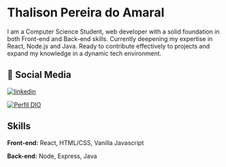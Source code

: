 
# Thalison Pereira do Amaral
I am a Computer Science Student, web developer with a solid foundation in both Front-end and Back-end skills. Currently deepening my expertise in React, Node.js and Java. Ready to contribute effectively to projects and expand my knowledge in a dynamic tech environment. 



## 🔗 Social Media

[![linkedin](https://img.shields.io/badge/linkedin-0A66C2?style=for-the-badge&logo=linkedin&logoColor=white)](https://www.linkedin.com/in/thalison-amaral/)

[![Perfil DIO](https://img.shields.io/badge/-Meu%20Perfil%20na%20DIO-000?style=for-the-badge)](https://web.dio.me/users/thalisonamaral2?tab=skills)

## Skills

**Front-end:** React, HTML/CSS, Vanilla Javascript

**Back-end:** Node, Express, Java

